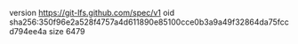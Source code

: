 version https://git-lfs.github.com/spec/v1
oid sha256:350f96e2a528f4757a4d611890e85100cce0b3a9a49f32864da75fccd794ee4a
size 6479
